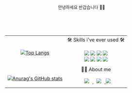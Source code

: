 <div align="center">  안녕하세요 반갑습니다 👏👏</div>
 
 

<br/>
<br/>


 
 <br/>
 <br/>
 
 <table align="center">
  <tr>
   <td>
    <div align="center">
     </br>
    
  [![Top Langs](https://github-readme-stats.vercel.app/api/top-langs/?username=wonstruckk)](https://github.com/wonstruckk/github-readme-stats)

   </td>
  <td>
   <div align="center">🛠 Skills i've ever used 🛠 
   </br>
   </br>
 
   <img src="https://img.shields.io/badge/React-61DAFB?style=flat-square&logo=react&logoColor=black"/>
   <img src="https://img.shields.io/badge/JavaScript-F7DF1E?style=flat-square&logo=javascript&logoColor=black"/>
   <img src="https://img.shields.io/badge/TypeScript-3178C6?style=flat-square&logo=typescript&logoColor=white"/>
   <img src="https://img.shields.io/badge/styled-components-DB7093?style=flat-square&logo=styled-components&logoColor=white"/>
    </br>
   <img src="https://img.shields.io/badge/Redux-764ABC?style=flat-square&logo=redux&logoColor=white"/>
    <img src="https://img.shields.io/badge/Axios-5A29E4?style=flat-square&logo=axios&logoColor=white"/>
  
   <img src="https://img.shields.io/badge/React Query-FF4154?style=flat-square&logo=react query&logoColor=white"/> 
   <img src="https://img.shields.io/badge/Figma-F24E1E?style=flat-square&logo=figma&logoColor=white"/> 
 </div>
  </td>
   
  <tr>
 <td> 
  </br>
  
 [![Anurag's GitHub stats](https://github-readme-stats.vercel.app/api?username=wonstruckk)](https://github.com/wonstruckk/github-readme-stats) 
   
   <td>
     <div align="center">
      🧑‍💻 About me
      <div>
       </br>
      <a href="https://instagram.com/wonstruckk">
    <img 
        src="http://img.shields.io/badge/-Instagram-black?style=flat&logo=Instagram&link=https://instagram.com/wonstruckk/"
        style="height : auto; margin-left : 10px; margin-right : 10px;"/>
</a>
      <a href="https://wonstruck.tistory.com/">
    <img 
        src="http://img.shields.io/badge/-Tech%20Blog-655ced?style=flat&logo=github&link=https://wonstruck.tistory.com/"
        style="height : auto; margin-left : 10px; margin-right : 10px;"/>
</a>
      <a href="mailto:wien0526@gmail.com"><img src="https://img.shields.io/badge/Gmail-D0A9F5?style=flat-square&logo=Gmail&logoColor=white&link=mailto:wien0526@gmail.com"/></a>
      
    
   </td>  
      

 
  </tr>
 </table>
</div>



<!--
**wonstruckk/wonstruckk** is a ✨ _special_ ✨ repository because its `README.md` (this file) appears on your GitHub profile.

Here are some ideas to get you started:

- 🔭 I’m currently working on ...
- 🌱 I’m currently learning ...
- 👯 I’m looking to collaborate on ...Cancel changes
- 🤔 I’m looking for help with ...
- 💬 Ask me about ...
- 📫 How to reach me: ...
- 😄 Pronouns: ...
- ⚡ Fun fact: ...
-->
